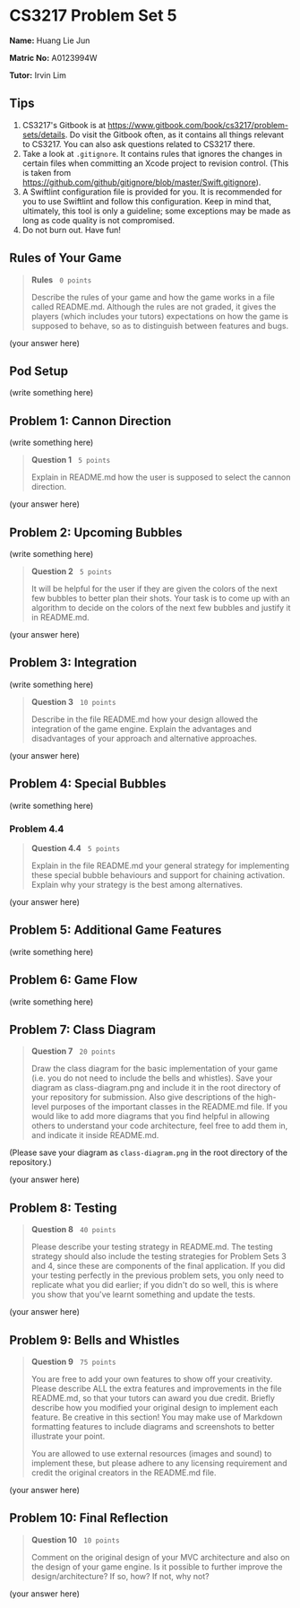 CS3217 Problem Set 5
====================

**Name:** Huang Lie Jun

**Matric No:** A0123994W

**Tutor:** Irvin Lim

Tips
----
1.  CS3217's Gitbook is at <https://www.gitbook.com/book/cs3217/problem-sets/details>. Do visit the Gitbook often, as it contains all things relevant to CS3217. You can also ask questions related to CS3217 there.
2.  Take a look at `.gitignore`. It contains rules that ignores the changes in certain files when committing an Xcode project to revision control. (This is taken from <https://github.com/github/gitignore/blob/master/Swift.gitignore>).
3.  A Swiftlint configuration file is provided for you. It is recommended for you to use Swiftlint and follow this configuration. Keep in mind that, ultimately, this tool is only a guideline; some exceptions may be made as long as code quality is not compromised.
4.  Do not burn out. Have fun!


Rules of Your Game
------------------
> **Rules** &nbsp; `0 points`
>
> Describe the rules of your game and how the game works in a file called README.md. Although the rules are not graded, it gives the players (which includes your tutors) expectations on how the game is supposed to behave, so as to distinguish between features and bugs.

(your answer here)


Pod Setup
---------
(write something here)


Problem 1: Cannon Direction
---------------------------
(write something here)

> **Question 1** &nbsp; `5 points`
>
> Explain in README.md how the user is supposed to select the cannon direction.

(your answer here)


Problem 2: Upcoming Bubbles
---------------------------
(write something here)

> **Question 2** &nbsp; `5 points`
>
> It will be helpful for the user if they are given the colors of the next few bubbles to better plan their shots. Your task is to come up with an algorithm to decide on the colors of the next few bubbles and justify it in README.md.

(your answer here)


Problem 3: Integration
----------------------
(write something here)

> **Question 3** &nbsp; `10 points`
>
> Describe in the file README.md how your design allowed the integration of the game engine. Explain the advantages and disadvantages of your approach and alternative approaches.

(your answer here)


Problem 4: Special Bubbles
--------------------------
(write something here)

### Problem 4.4
> **Question 4.4** &nbsp; `5 points`
>
> Explain in the file README.md your general strategy for implementing these special bubble behaviours and support for chaining activation. Explain why your strategy is the best among alternatives.

(your answer here)


Problem 5: Additional Game Features
-----------------------------------
(write something here)


Problem 6: Game Flow
--------------------
(write something here)


Problem 7: Class Diagram
------------------------
> **Question 7** &nbsp; `20 points`
>
> Draw the class diagram for the basic implementation of your game (i.e. you do not need to include the bells and whistles). Save your diagram as class-diagram.png and include it in the root directory of your repository for submission. Also give descriptions of the high-level purposes of the important classes in the README.md file. If you would like to add more diagrams that you find helpful in allowing others to understand your code architecture, feel free to add them in, and indicate it inside README.md.

(Please save your diagram as `class-diagram.png` in the root directory of the repository.)

(your answer here)


Problem 8: Testing
------------------
> **Question 8** &nbsp; `40 points`
>
> Please describe your testing strategy in README.md. The testing strategy should also include the testing strategies for Problem Sets 3 and 4, since these are components of the final application. If you did your testing perfectly in the previous problem sets, you only need to replicate what you did earlier; if you didn't do so well, this is where you show that you've learnt something and update the tests.

(your answer here)


Problem 9: Bells and Whistles
------------------
> **Question 9** &nbsp; `75 points`
>
> You are free to add your own features to show off your creativity. Please describe ALL the extra features and improvements in the file README.md, so that your tutors can award you due credit. Briefly describe how you modified your original design to implement each feature. Be creative in this section! You may make use of Markdown formatting features to include diagrams and screenshots to better illustrate your point.
>
> You are allowed to use external resources (images and sound) to implement these, but please adhere to any licensing requirement and credit the original creators in the README.md file.

(your answer here)


Problem 10: Final Reflection
------------------
> **Question 10** &nbsp; `10 points`
>
> Comment on the original design of your MVC architecture and also on the design of your game engine. Is it possible to further improve the design/architecture? If so, how? If not, why not?

(your answer here)
